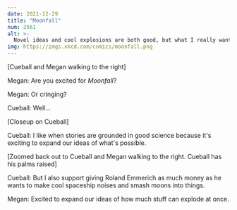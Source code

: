 ```yaml
---
date: 2021-12-29
title: "Moonfall"
num: 2561
alt: >-
  Novel ideas and cool explosions are both good, but what I really want from a movie is novel ideas ABOUT cool explosions.
img: https://imgs.xkcd.com/comics/moonfall.png
---
```

[Cueball and Megan walking to the right]

Megan: Are you excited for *Moonfall*?

Megan: Or cringing?

Cueball: Well...

[Closeup on Cueball]

Cueball: I like when stories are grounded in good science because it's exciting to expand our ideas of what's possible.

[Zoomed back out to Cueball and Megan walking to the right. Cueball has his palms raised]

Cueball: But I also support giving Roland Emmerich as much money as he wants to make cool spaceship noises and smash moons into things.

Megan: Excited to expand our ideas of how much stuff can explode at once.